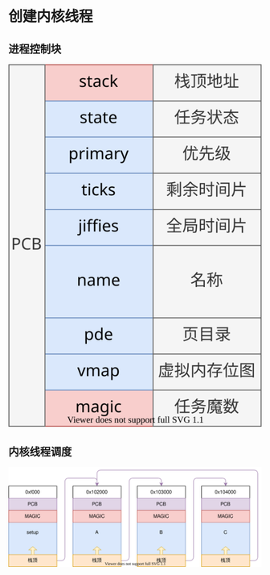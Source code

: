 # 创建内核线程

## 进程控制块

![](./images/task_pcb_01.drawio.svg)

## 内核线程调度

![](./images/setup_task.drawio.svg)
